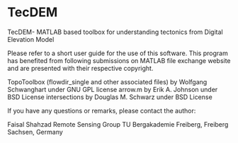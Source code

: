TecDEM
======
TecDEM- MATLAB based toolbox for understanding tectonics from Digital Elevation Model

Please refer to a short user guide for the use of this software.
This program has benefited from following submissions on MATLAB file exchange website and are presented
with their respective copyright.

TopoToolbox (flowdir_single and other associated files) by Wolfgang Schwanghart under GNU GPL license
arrow.m by Erik A. Johnson under BSD License
intersections by Douglas M. Schwarz under BSD License


If you have any questions or remarks, please contact the author:

Faisal Shahzad
Remote Sensing Group
TU Bergakademie Freiberg, 
Freiberg Sachsen, Germany
